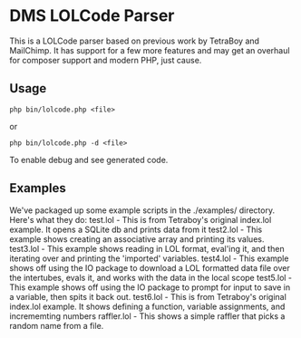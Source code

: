 # DMS LOLCode Parser

This is a LOLCode parser based on previous work by TetraBoy and MailChimp.
It has support for a few more features and may get an overhaul for composer support and modern PHP, just cause.

## Usage

`php bin/lolcode.php <file>`

or 

`php bin/lolcode.php -d <file>`

To enable debug and see generated code.

## Examples

We've packaged up some example scripts in the ./examples/ directory. Here's what they do:
test.lol - This is from Tetraboy's original index.lol example. It opens a SQLite db and prints data from it 
test2.lol - This example shows creating an associative array and printing its values. 
test3.lol - This example shows reading in LOL format, eval'ing it, and then iterating over and printing the 'imported' variables. 
test4.lol - This example shows off using the IO package to download a LOL formatted data file over the intertubes, evals it, and works with the data in the local scope 
test5.lol - This example shows off using the IO package to prompt for input to save in a variable, then spits it back out. 
test6.lol - This is from Tetraboy's original index.lol example. It shows defining a function, variable assignments, and incrememting numbers
raffler.lol - This shows a simple raffler that picks a random name from a file.
